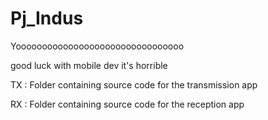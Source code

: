 # Pj_Indus

Yoooooooooooooooooooooooooooooooo

good luck with mobile dev it's horrible

TX : Folder containing source code for the transmission app 

RX : Folder containing source code for the reception app
